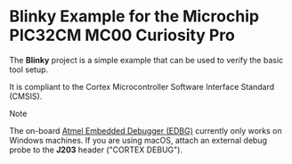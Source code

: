 # Blinky Example for the Microchip PIC32CM MC00 Curiosity Pro

The **Blinky** project is a simple example that can be used to verify the basic tool setup.

It is compliant to the Cortex Microcontroller Software Interface Standard (CMSIS).

> [!NOTE]
> The on-board [Atmel Embedded Debugger (EDBG)](http://ww1.microchip.com/downloads/en/devicedoc/atmel-42096-microcontrollers-embedded-debugger_user-guide.pdf)
> currently only works on Windows machines. If you are using macOS, attach an external debug probe to the **J203**
> header ("CORTEX DEBUG").
